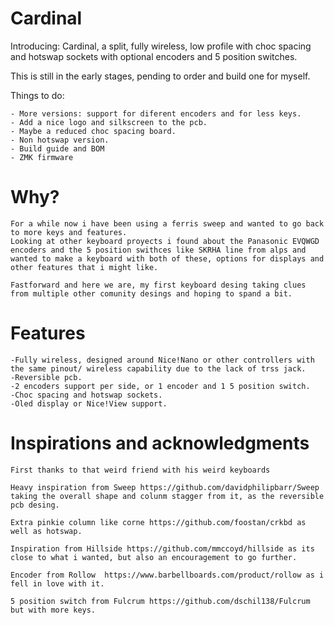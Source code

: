 # Cardinal
 Introducing: Cardinal, a split, fully wireless, low profile with choc spacing and hotswap sockets with optional encoders and 5 position switches.

 This is still in the early stages, pending to order and build one for myself.
 
 Things to do:
 
    - More versions: support for diferent encoders and for less keys.
    - Add a nice logo and silkscreen to the pcb.
    - Maybe a reduced choc spacing board.
    - Non hotswap version.
    - Build guide and BOM
    - ZMK firmware

# Why?
    For a while now i have been using a ferris sweep and wanted to go back to more keys and features. 
    Looking at other keyboard proyects i found about the Panasonic EVQWGD encoders and the 5 position swithces like SKRHA line from alps and wanted to make a keyboard with both of these, options for displays and other features that i might like.

    Fastforward and here we are, my first keyboard desing taking clues from multiple other comunity desings and hoping to spand a bit.

# Features

    -Fully wireless, designed around Nice!Nano or other controllers with the same pinout/ wireless capability due to the lack of trss jack.
    -Reversible pcb.
    -2 encoders support per side, or 1 encoder and 1 5 position switch.
    -Choc spacing and hotswap sockets.
    -Oled display or Nice!View support.

# Inspirations and acknowledgments

    First thanks to that weird friend with his weird keyboards

    Heavy inspiration from Sweep https://github.com/davidphilipbarr/Sweep taking the overall shape and colunm stagger from it, as the reversible pcb desing.

    Extra pinkie column like corne https://github.com/foostan/crkbd as well as hotswap.

    Inspiration from Hillside https://github.com/mmccoyd/hillside as its close to what i wanted, but also an encouragement to go further.

    Encoder from Rollow  https://www.barbellboards.com/product/rollow as i fell in love with it.

    5 position switch from Fulcrum https://github.com/dschil138/Fulcrum but with more keys.
